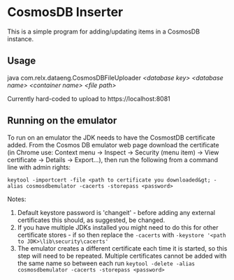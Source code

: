 # CosmosDB Inserter

This is a simple program for adding/updating items in a CosmosDB instance.

## Usage

java com.relx.dataeng.CosmosDBFileUploader _&lt;database key&gt;_ _&lt;database name&gt;_ _&lt;container name&gt;_ _&lt;file path&gt;_

Currently hard-coded to upload to https://localhost:8081

## Running on the emulator

To run on an emulator the JDK needs to have the CosmostDB certificate added. From the Cosmos DB emulator web page
download the certificate (in Chrome use: Context menu &#8594; Inspect &#8594; Security (menu item) &#8594;
View certificate &#8594; Details &#8594; Export...), then run the following from a command line with admin rights:

`keytool -importcert -file <path to certificate you downloaded&gt; -alias cosmosdbemulator -cacerts -storepass <password>`

Notes:

1. Default keystore password is 'changeit' - before adding any external certificates this should, as suggested,
be changed.
1. If you have multiple JDKs installed you might need to do this for other certificate stores - if so then replace the
`-cacerts` with `-keystore '<path to JDK>\lib\security\cacerts'` 
1. The emulator creates a different certificate each time it is started, so this step will need to be repeated.
Multiple certificates cannot be added with the same name so between each run `keytool -delete -alias cosmosdbemulator
-cacerts -storepass <password>` 
